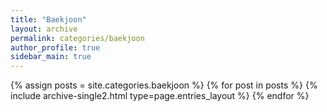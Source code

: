```yaml
---
title: "Baekjoon"
layout: archive
permalink: categories/baekjoon
author_profile: true
sidebar_main: true
---
```


{% assign posts = site.categories.baekjoon %}
{% for post in posts %} {% include archive-single2.html type=page.entries_layout %} {% endfor %}